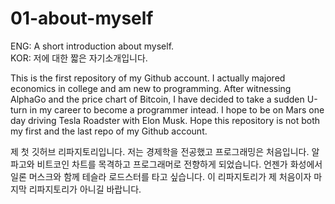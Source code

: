 # 01-about-myself

ENG: A short introduction about myself.  
KOR: 저에 대한 짧은 자기소개입니다.

This is the first repository of my Github account.
I actually majored economics in college and am new to programming. After witnessing AlphaGo and the price chart of Bitcoin, I have decided to take a sudden U-turn in my career to become a programmer intead.
I hope to be on Mars one day driving Tesla Roadster with Elon Musk.
Hope this repository is not both my first and the last repo of my Github account.

제 첫 깃허브 리파지토리입니다.
저는 경제학을 전공했고 프로그래밍은 처음입니다. 알파고와 비트코인 차트를 목격하고 프로그래머로 전향하게 되었습니다.
언젠가 화성에서 일론 머스크와 함께 테슬라 로드스터를 타고 싶습니다.
이 리파지토리가 제 처음이자 마지막 리파지토리가 아니길 바랍니다.
